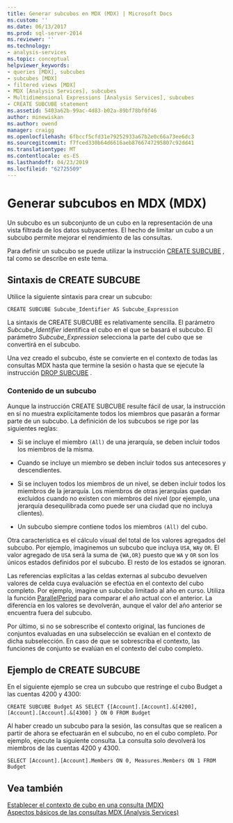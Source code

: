 ```yaml
---
title: Generar subcubos en MDX (MDX) | Microsoft Docs
ms.custom: ''
ms.date: 06/13/2017
ms.prod: sql-server-2014
ms.reviewer: ''
ms.technology:
- analysis-services
ms.topic: conceptual
helpviewer_keywords:
- queries [MDX], subcubes
- subcubes [MDX]
- filtered views [MDX]
- MDX [Analysis Services], subcubes
- Multidimensional Expressions [Analysis Services], subcubes
- CREATE SUBCUBE statement
ms.assetid: 5403a62b-99ac-4d83-b02a-89bf78bf0f46
author: minewiskan
ms.author: owend
manager: craigg
ms.openlocfilehash: 6fbccf5cfd31e79252933a67b2e0c66a73ee6dc3
ms.sourcegitcommit: f7fced330b64d6616aeb8766747295807c92dd41
ms.translationtype: MT
ms.contentlocale: es-ES
ms.lasthandoff: 04/23/2019
ms.locfileid: "62725509"
---
```

# <a name="building-subcubes-in-mdx-mdx"></a>Generar subcubos en MDX (MDX)
  Un subcubo es un subconjunto de un cubo en la representación de una vista filtrada de los datos subyacentes. El hecho de limitar un cubo a un subcubo permite mejorar el rendimiento de las consultas.  
  
 Para definir un subcubo se puede utilizar la instrucción [CREATE SUBCUBE](/sql/mdx/mdx-data-definition-create-subcube) , tal como se describe en este tema.  
  
## <a name="create-subcube-syntax"></a>Sintaxis de CREATE SUBCUBE  
 Utilice la siguiente sintaxis para crear un subcubo:  
  
```  
CREATE SUBCUBE Subcube_Identifier AS Subcube_Expression  
```  
  
 La sintaxis de CREATE SUBCUBE es relativamente sencilla. El parámetro *Subcube_Identifier* identifica el cubo en el que se basará el subcubo. El parámetro *Subcube_Expression* selecciona la parte del cubo que se convertirá en el subcubo.  
  
 Una vez creado el subcubo, éste se convierte en el contexto de todas las consultas MDX hasta que termine la sesión o hasta que se ejecute la instrucción [DROP SUBCUBE](/sql/mdx/mdx-data-definition-drop-subcube) .  
  
### <a name="what-a-subcube-contains"></a>Contenido de un subcubo  
 Aunque la instrucción CREATE SUBCUBE resulte fácil de usar, la instrucción en sí no muestra explícitamente todos los miembros que pasarán a formar parte de un subcubo. La definición de los subcubos se rige por las siguientes reglas:  
  
-   Si se incluye el miembro `(All)` de una jerarquía, se deben incluir todos los miembros de la misma.  
  
-   Cuando se incluye un miembro se deben incluir todos sus antecesores y descendientes.  
  
-   Si se incluyen todos los miembros de un nivel, se deben incluir todos los miembros de la jerarquía. Los miembros de otras jerarquías quedan excluidos cuando no existen con miembros del nivel (por ejemplo, una jerarquía desequilibrada como puede ser una ciudad que no incluya clientes).  
  
-   Un subcubo siempre contiene todos los miembros `(All)` del cubo.  
  
 Otra característica es el cálculo visual del total de los valores agregados del subcubo. Por ejemplo, imaginemos un subcubo que incluya `USA`, `WA`y `OR`. El valor agregado de `USA` será la suma de `{WA,OR}` puesto que `WA` y `OR` son los únicos estados definidos por el subcubo. El resto de los estados se ignoran.  
  
 Las referencias explícitas a las celdas externas al subcubo devuelven valores de celda cuya evaluación se efectúa en el contexto del cubo completo. Por ejemplo, imagine un subcubo limitado al año en curso. Utiliza la función [ParallelPeriod](/sql/mdx/parallelperiod-mdx) para comparar el año actual con el anterior. La diferencia en los valores se devolverán, aunque el valor del año anterior se encuentra fuera del subcubo.  
  
 Por último, si no se sobrescribe el contexto original, las funciones de conjuntos evaluadas en una subselección se evalúan en el contexto de dicha subselección. En caso de que se sobrescriba el contexto, las funciones de conjunto se evalúan en el contexto del cubo completo.  
  
## <a name="create-subcube-example"></a>Ejemplo de CREATE SUBCUBE  
 En el siguiente ejemplo se crea un subcubo que restringe el cubo Budget a las cuentas 4200 y 4300:  
  
 `CREATE SUBCUBE Budget AS SELECT {[Account].[Account].&[4200], [Account].[Account].&[4300] } ON 0 FROM Budget`  
  
 Al haber creado un subcubo para la sesión, las consultas que se realicen a partir de ahora se efectuarán en el subcubo, no en el cubo completo. Por ejemplo, ejecute la siguiente consulta. La consulta solo devolverá los miembros de las cuentas 4200 y 4300.  
  
 `SELECT [Account].[Account].Members ON 0, Measures.Members ON 1 FROM Budget`  
  
## <a name="see-also"></a>Vea también  
 [Establecer el contexto de cubo en una consulta &#40;MDX&#41;](establishing-cube-context-in-a-query-mdx.md)   
 [Aspectos básicos de las consultas MDX &#40;Analysis Services&#41;](mdx-query-fundamentals-analysis-services.md)  
  
  

